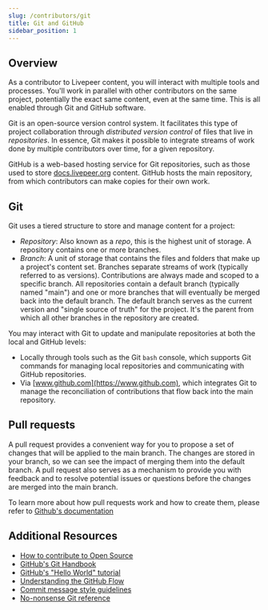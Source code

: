 ```yaml
---
slug: /contributors/git
title: Git and GitHub
sidebar_position: 1
---
```


## Overview

As a contributor to Livepeer content, you will interact with multiple tools and processes. You'll work in parallel with other contributors on the same project, potentially the exact same content, even at the same time. This is all enabled through Git and GitHub software.

Git is an open-source version control system. It facilitates this type of project collaboration through *distributed version control* of files that live in *repositories*. In essence, Git makes it possible to integrate streams of work done by multiple contributors over time, for a given repository.

GitHub is a web-based hosting service for Git repositories, such as those used to store [docs.livepeer.org](https://docs.livepeer.org) content. GitHub hosts the main repository, from which contributors can make copies for their own work.

## Git

Git uses a tiered structure to store and manage content for a project:

- *Repository*: Also known as a *repo*, this is the highest unit of storage. A repository contains one or more branches.
- *Branch*: A unit of storage that contains the files and  folders that make up a project's content set. Branches separate streams of work (typically referred to as versions). Contributions are always made and scoped to a specific branch. All repositories contain a default branch (typically named "main") and one or more branches that will eventually be merged back into the default branch. The default branch serves as the current version and "single source of truth" for the project. It's the parent from which all other branches in the repository are created.

You may interact with Git to update and manipulate repositories at both the local and GitHub levels:

- Locally through tools such as the Git `bash` console, which supports Git commands for managing local repositories and communicating with GitHub repositories.
- Via [www.github.com](https://www.github.com), which integrates Git to manage the reconciliation of contributions that flow back into the main repository.


## Pull requests
A pull request provides a convenient way for you to propose a set of changes that will be applied to the main branch. The changes are stored in your branch, so we can see the impact of merging them into the default branch. A pull request also serves as a mechanism to provide you with feedback and to resolve potential issues or questions before the changes are merged into the main branch.

To learn more about how pull requests work and how to create them, please refer to [Github's documentation](https://docs.github.com/en/pull-requests/collaborating-with-pull-requests/proposing-changes-to-your-work-with-pull-requests/about-pull-requests)


## Additional Resources
- [How to contribute to Open Source](https://opensource.guide/how-to-contribute/)
- [GitHub's Git Handbook](https://guides.github.com/introduction/git-handbook/)
- [GitHub's "Hello World" tutorial](https://guides.github.com/activities/hello-world/)
- [Understanding the GitHub Flow](https://guides.github.com/introduction/flow/)
- [Commit message style guidelines](https://commit.style/)
- [No-nonsense Git reference](https://rogerdudler.github.io/git-guide/)